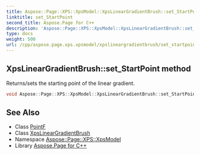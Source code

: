```yaml
---
title: Aspose::Page::XPS::XpsModel::XpsLinearGradientBrush::set_StartPoint method
linktitle: set_StartPoint
second_title: Aspose.Page for C++
description: 'Aspose::Page::XPS::XpsModel::XpsLinearGradientBrush::set_StartPoint method. Returns/sets the starting point of the linear gradient in C++.'
type: docs
weight: 500
url: /cpp/aspose.page.xps.xpsmodel/xpslineargradientbrush/set_startpoint/
---
```

## XpsLinearGradientBrush::set_StartPoint method


Returns/sets the starting point of the linear gradient.

```cpp
void Aspose::Page::XPS::XpsModel::XpsLinearGradientBrush::set_StartPoint(System::Drawing::PointF value)
```

## See Also

* Class [PointF](../../../system.drawing/pointf/)
* Class [XpsLinearGradientBrush](../)
* Namespace [Aspose::Page::XPS::XpsModel](../../)
* Library [Aspose.Page for C++](../../../)
